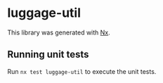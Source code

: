 # luggage-util

This library was generated with [Nx](https://nx.dev).

## Running unit tests

Run `nx test luggage-util` to execute the unit tests.
